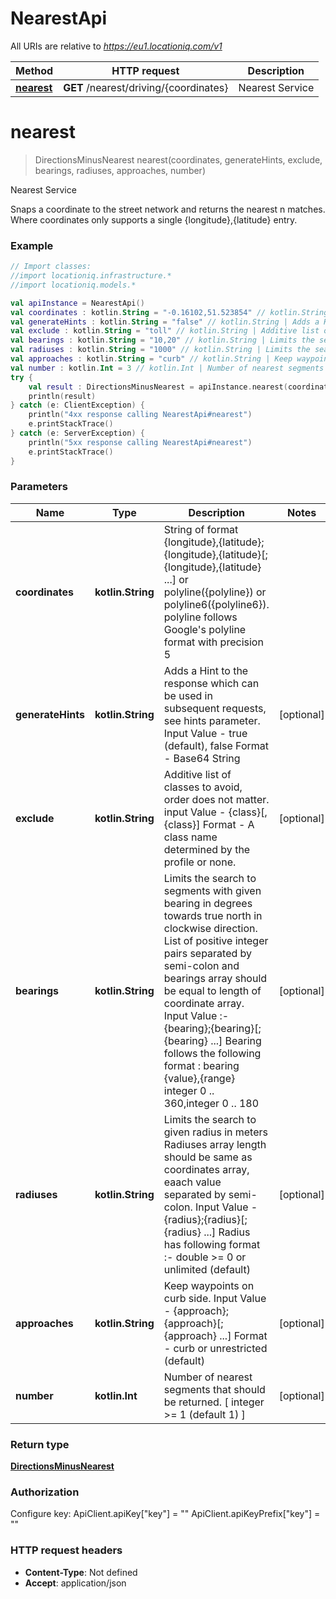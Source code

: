 # NearestApi

All URIs are relative to *https://eu1.locationiq.com/v1*

Method | HTTP request | Description
------------- | ------------- | -------------
[**nearest**](NearestApi.md#nearest) | **GET** /nearest/driving/{coordinates} | Nearest Service


<a name="nearest"></a>
# **nearest**
> DirectionsMinusNearest nearest(coordinates, generateHints, exclude, bearings, radiuses, approaches, number)

Nearest Service

Snaps a coordinate to the street network and returns the nearest n matches. Where coordinates only supports a single {longitude},{latitude} entry.

### Example
```kotlin
// Import classes:
//import locationiq.infrastructure.*
//import locationiq.models.*

val apiInstance = NearestApi()
val coordinates : kotlin.String = "-0.16102,51.523854" // kotlin.String | String of format {longitude},{latitude};{longitude},{latitude}[;{longitude},{latitude} ...] or polyline({polyline}) or polyline6({polyline6}). polyline follows Google's polyline format with precision 5
val generateHints : kotlin.String = "false" // kotlin.String | Adds a Hint to the response which can be used in subsequent requests, see hints parameter. Input Value - true (default), false Format - Base64 String
val exclude : kotlin.String = "toll" // kotlin.String | Additive list of classes to avoid, order does not matter. input Value - {class}[,{class}] Format - A class name determined by the profile or none.
val bearings : kotlin.String = "10,20" // kotlin.String | Limits the search to segments with given bearing in degrees towards true north in clockwise direction. List of positive integer pairs separated by semi-colon and bearings array should be equal to length of coordinate array. Input Value :- {bearing};{bearing}[;{bearing} ...] Bearing follows the following format : bearing {value},{range} integer 0 .. 360,integer 0 .. 180
val radiuses : kotlin.String = "1000" // kotlin.String | Limits the search to given radius in meters Radiuses array length should be same as coordinates array, eaach value separated by semi-colon. Input Value - {radius};{radius}[;{radius} ...] Radius has following format :- double >= 0 or unlimited (default)
val approaches : kotlin.String = "curb" // kotlin.String | Keep waypoints on curb side. Input Value - {approach};{approach}[;{approach} ...] Format - curb or unrestricted (default)
val number : kotlin.Int = 3 // kotlin.Int | Number of nearest segments that should be returned. [ integer >= 1 (default 1) ]
try {
    val result : DirectionsMinusNearest = apiInstance.nearest(coordinates, generateHints, exclude, bearings, radiuses, approaches, number)
    println(result)
} catch (e: ClientException) {
    println("4xx response calling NearestApi#nearest")
    e.printStackTrace()
} catch (e: ServerException) {
    println("5xx response calling NearestApi#nearest")
    e.printStackTrace()
}
```

### Parameters

Name | Type | Description  | Notes
------------- | ------------- | ------------- | -------------
 **coordinates** | **kotlin.String**| String of format {longitude},{latitude};{longitude},{latitude}[;{longitude},{latitude} ...] or polyline({polyline}) or polyline6({polyline6}). polyline follows Google&#39;s polyline format with precision 5 |
 **generateHints** | **kotlin.String**| Adds a Hint to the response which can be used in subsequent requests, see hints parameter. Input Value - true (default), false Format - Base64 String | [optional]
 **exclude** | **kotlin.String**| Additive list of classes to avoid, order does not matter. input Value - {class}[,{class}] Format - A class name determined by the profile or none. | [optional]
 **bearings** | **kotlin.String**| Limits the search to segments with given bearing in degrees towards true north in clockwise direction. List of positive integer pairs separated by semi-colon and bearings array should be equal to length of coordinate array. Input Value :- {bearing};{bearing}[;{bearing} ...] Bearing follows the following format : bearing {value},{range} integer 0 .. 360,integer 0 .. 180 | [optional]
 **radiuses** | **kotlin.String**| Limits the search to given radius in meters Radiuses array length should be same as coordinates array, eaach value separated by semi-colon. Input Value - {radius};{radius}[;{radius} ...] Radius has following format :- double &gt;&#x3D; 0 or unlimited (default) | [optional]
 **approaches** | **kotlin.String**| Keep waypoints on curb side. Input Value - {approach};{approach}[;{approach} ...] Format - curb or unrestricted (default) | [optional]
 **number** | **kotlin.Int**| Number of nearest segments that should be returned. [ integer &gt;&#x3D; 1 (default 1) ] | [optional]

### Return type

[**DirectionsMinusNearest**](DirectionsMinusNearest.md)

### Authorization


Configure key:
    ApiClient.apiKey["key"] = ""
    ApiClient.apiKeyPrefix["key"] = ""

### HTTP request headers

 - **Content-Type**: Not defined
 - **Accept**: application/json

